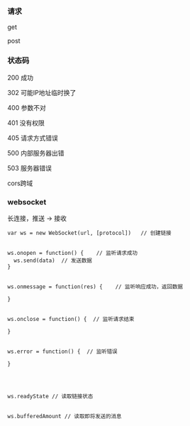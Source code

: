 ### 请求
get

post

### 状态码

200 成功

302 可能IP地址临时换了

400 参数不对

401 没有权限

405 请求方式错误

500 内部服务器出错

503 服务器错误

cors跨域

### websocket

长连接，推送 -> 接收

```
var ws = new WebSocket(url, [protocol])   // 创建链接


ws.onopen = function() {    // 监听请求成功
  ws.send(data)  // 发送数据
}


ws.onmessage = function(res) {    // 监听响应成功，返回数据
  
}


ws.onclose = function() {  // 监听请求结束

}


ws.error = function() {  // 监听错误

}




ws.readyState // 读取链接状态


ws.bufferedAmount // 读取即将发送的消息
```
